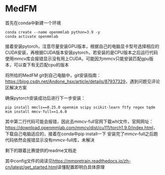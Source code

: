 # MedFM
首先在conda中新建一个环境
```Shell
conda create --name openmmlab python=3.9 -y
conda activate openmmlab
```
接着安装pytorch，注意尽量安装GPU版本，根据自己的电脑显卡型号选择相应的CUDA安装，再根据CUDA版本安装pytorch，若安装的是CPU版本之后运行代码使用mmcv库会报错显示没有用上CUDA，可能因为mmcv只能安装匹配gpu版本，可以查下有无匹配cpu的版本

将所给的MedFM git到自己电脑中，git安装指南：<https://blog.csdn.net/Andone_hsx/article/details/87937329>，遇到问题见评论区解决方案

确保pytorch安装成功后进行下一步安装：
```Shell
pip install mmcls==0.25.0 openmim scipy scikit-learn ftfy regex tqdm
mim install mmcv-full==1.6.0
```
其中第二行代码可能会报错，因此去mmcv-full官网下载whl文件，官网网址：<https://download.openmmlab.com/mmcv/dist/cu111/torch1.9.0/index.html>，下载自己电脑适应的，接着在conda中pip install一下
安装完了mmcv-full之后跑代码依然会报错显示没有mmcv-full库，未解决

剩下的跟着比赛提供的readme文档走

其中config文件的阅读见<https://mmpretrain.readthedocs.io/zh-cn/latest/get_started.html>读懂配置即明白具体原理

